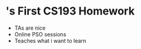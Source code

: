 # <Yan Zeng>'s First CS193 Homework
- TAs are nice
- Online PSO sessions
- Teaches what i want to learn
